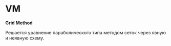 # VM

**Grid Method**

Решается уравнение параболического типа методом сеток через явную и неявную схему.

